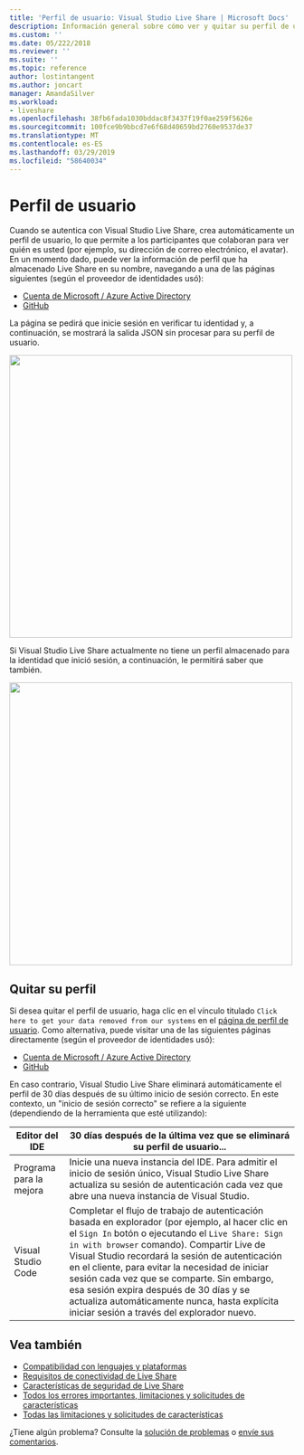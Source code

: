 ```yaml
---
title: 'Perfil de usuario: Visual Studio Live Share | Microsoft Docs'
description: Información general sobre cómo ver y quitar su perfil de usuario de Visual Studio Live Share.
ms.custom: ''
ms.date: 05/222/2018
ms.reviewer: ''
ms.suite: ''
ms.topic: reference
author: lostintangent
ms.author: joncart
manager: AmandaSilver
ms.workload:
- liveshare
ms.openlocfilehash: 38fb6fada1030bddac8f3437f19f0ae259f5626e
ms.sourcegitcommit: 100fce9b9bbcd7e6f68d40659bd2760e9537de37
ms.translationtype: MT
ms.contentlocale: es-ES
ms.lasthandoff: 03/29/2019
ms.locfileid: "58640034"
---
```

<!--
Copyright © Microsoft Corporation
All rights reserved.
Creative Commons Attribution 4.0 License (International): https://creativecommons.org/licenses/by/4.0/legalcode
-->

# <a name="user-profile"></a>Perfil de usuario

Cuando se autentica con Visual Studio Live Share, crea automáticamente un perfil de usuario, lo que permite a los participantes que colaboran para ver quién es usted (por ejemplo, su dirección de correo electrónico, el avatar). En un momento dado, puede ver la información de perfil que ha almacenado Live Share en su nombre, navegando a una de las páginas siguientes (según el proveedor de identidades usó):

- [Cuenta de Microsoft / Azure Active Directory](https://insiders.liveshare.vsengsaas.visualstudio.com/auth/identity/microsoft/viewprofile)
- [GitHub](https://insiders.liveshare.vsengsaas.visualstudio.com/auth/identity/github/viewprofile)

La página se pedirá que inicie sesión en verificar tu identidad y, a continuación, se mostrará la salida JSON sin procesar para su perfil de usuario.

<img width="500px" src="media/user-profile.png" />

Si Visual Studio Live Share actualmente no tiene un perfil almacenado para la identidad que inició sesión, a continuación, le permitirá saber que también.

<img width="500px" src="media/no-profile.png" />

## <a name="removing-your-profile"></a>Quitar su perfil

Si desea quitar el perfil de usuario, haga clic en el vínculo titulado `Click here to get your data removed from our systems` en el [página de perfil de usuario](#user-profile). Como alternativa, puede visitar una de las siguientes páginas directamente (según el proveedor de identidades usó):

- [Cuenta de Microsoft / Azure Active Directory](https://insiders.liveshare.vsengsaas.visualstudio.com/auth/identity/microsoft/deleteme)
- [GitHub](https://insiders.liveshare.vsengsaas.visualstudio.com/auth/identity/github/deleteme)

En caso contrario, Visual Studio Live Share eliminará automáticamente el perfil de 30 días después de su último inicio de sesión correcto. En este contexto, un "inicio de sesión correcto" se refiere a la siguiente (dependiendo de la herramienta que esté utilizando):

| Editor del IDE | 30 días después de la última vez que se eliminará su perfil de usuario... |
|-|-|
| Programa para la mejora | Inicie una nueva instancia del IDE. Para admitir el inicio de sesión único, Visual Studio Live Share actualiza su sesión de autenticación cada vez que abre una nueva instancia de Visual Studio. |
| Visual Studio Code | Completar el flujo de trabajo de autenticación basada en explorador (por ejemplo, al hacer clic en el `Sign In` botón o ejecutando el `Live Share: Sign in with browser` comando). Compartir Live de Visual Studio recordará la sesión de autenticación en el cliente, para evitar la necesidad de iniciar sesión cada vez que se comparte. Sin embargo, esa sesión expira después de 30 días y se actualiza automáticamente nunca, hasta explícita iniciar sesión a través del explorador nuevo. |

## <a name="see-also"></a>Vea también

- [Compatibilidad con lenguajes y plataformas](reference/platform-support.md)
- [Requisitos de conectividad de Live Share](reference/connectivity.md)
- [Características de seguridad de Live Share](reference/security.md)
- [Todos los errores importantes, limitaciones y solicitudes de características](https://aka.ms/vsls-issues)
- [Todas las limitaciones y solicitudes de características](https://aka.ms/vsls-feature-requests)

¿Tiene algún problema? Consulte la [solución de problemas](troubleshooting.md) o [envíe sus comentarios](support.md).
